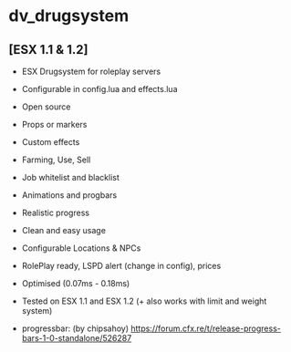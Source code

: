 # dv_drugsystem

## [ESX 1.1 & 1.2]

- ESX Drugsystem for roleplay servers

- Configurable in config.lua and effects.lua

- Open source

- Props or markers

- Custom effects

- Farming, Use, Sell

- Job whitelist and blacklist

- Animations and progbars 

- Realistic progress

- Clean and easy usage

- Configurable Locations & NPCs

- RolePlay ready, LSPD alert (change in config), prices

- Optimised (0.07ms - 0.18ms)

- Tested on ESX 1.1 and ESX 1.2 (+ also works with limit and weight system)

- progressbar: (by chipsahoy) https://forum.cfx.re/t/release-progress-bars-1-0-standalone/526287
